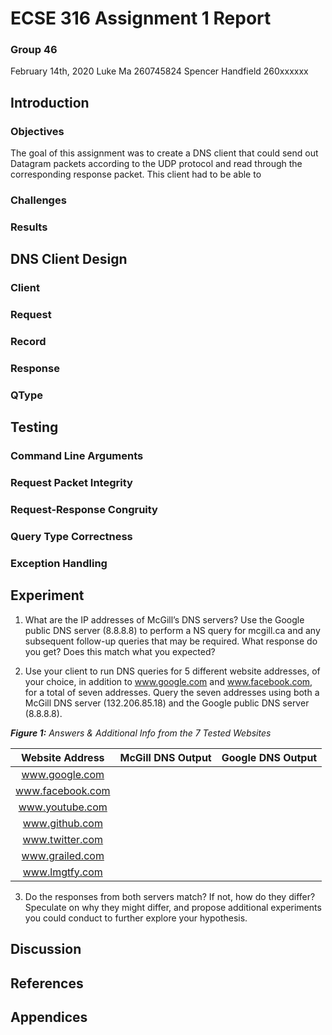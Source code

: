 # ECSE 316 Assignment 1 Report 
### Group 46
February 14th, 2020
 Luke Ma					260745824
 Spencer Handfield			260xxxxxx

## Introduction
### Objectives
The goal of this assignment was to create a DNS client that could send out Datagram packets according to the UDP protocol and read through the corresponding response packet. This client had to be able to 

### Challenges


### Results


## DNS Client Design
### Client


### Request


### Record


### Response


### QType


## Testing
### Command Line Arguments


### Request Packet Integrity


### Request-Response Congruity


### Query Type Correctness


### Exception Handling

## Experiment
1. What are the IP addresses of McGill’s DNS servers? Use the Google public DNS server (8.8.8.8) to perform a NS query for mcgill.ca and any subsequent follow-up queries that may be required. What response do you get? Does this match what you expected?

2. Use your client to run DNS queries for 5 different website addresses, of your choice, in addition to www.google.com and www.facebook.com, for a total of seven addresses. Query the seven addresses using both a McGill DNS server (132.206.85.18) and the Google public DNS server (8.8.8.8).

**_Figure 1:_** _Answers & Additional Info from the 7 Tested Websites_

 Website Address | McGill DNS Output | Google DNS Output 
:---: | :---: | :---:
 www.google.com |
 www.facebook.com |
 www.youtube.com |
 www.github.com |
 www.twitter.com |
 www.grailed.com |
 www.lmgtfy.com |


3. Do the responses from both servers match? If not, how do they differ? Speculate on why they might differ, and propose additional experiments you could conduct to further explore your hypothesis.


## Discussion

## References

## Appendices
